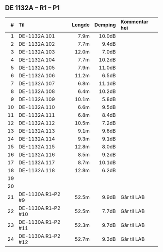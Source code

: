 ## DE 1132A – R1 – P1

|#   |        Til       |Lengde|Demping|Kommentar hei |
|---:|:-----------------|-----:|------:|:----------|
|   1|DE-1132A.101      |7.9m  | 10.0dB|           |
|   2|DE-1132A.102      |7.7m  | 9.4dB |           |
|   3|DE-1132A.103      |12.0m | 7.0dB |           |
|   4|DE-1132A.104      |7.7m  | 10.2dB|           |
|   5|DE-1132A.105      |7.9m  | 11.0dB|           |
|   6|DE-1132A.106      |11.2m | 6.5dB |           |
|   7|DE-1132A.107      |6.8m  | 11.1dB|           |
|   8|DE-1132A.108      |6.4m  | 10.2dB|           |
|   9|DE-1132A.109      |10.1m | 5.8dB |           |
|  10|DE-1132A.110      |6.6m  | 9.5dB |           |
|  11|DE-1132A.111      |6.8m  | 8.4dB |           |
|  12|DE-1132A.112      |10.5m | 7.2dB |           |
|  13|DE-1132A.113      |9.1m  | 9.6dB |           |
|  14|DE-1132A.114      |9.3m  | 9.1dB |           |
|  15|DE-1132A.115      |12.8m | 8.0dB |           |
|  16|DE-1132A.116      |8.5m  | 9.2dB |           |
|  17|DE-1132A.117      |8.7m  | 10.1dB|           |
|  18|DE-1132A.118      |12.8m | 6.2dB |           |
|  19|                  |      |       |           |
|  20|                  |      |       |           |
|  21|DE-1130A.R1–P2 #9 |52.5m | 9.9dB |Går til LAB|
|  22|DE-1130A.R1–P2 #10|52.5m | 7.7dB |Går til LAB|
|  23|DE-1130A.R1–P2 #11|52.3m | 9.7dB |Går til LAB|
|  24|DE-1130A.R1–P2 #12|52.7m | 9.3dB |Går til LAB|
